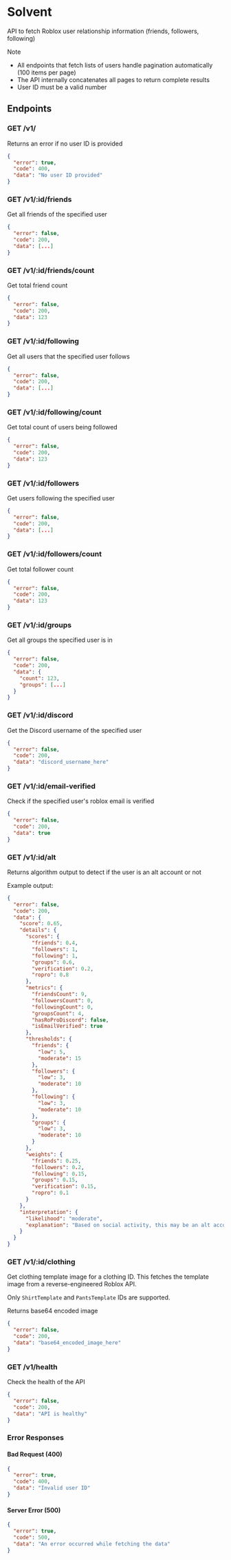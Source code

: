 # **Solvent**

API to fetch Roblox user relationship information (friends, followers, following)

> [!NOTE]
>
> - All endpoints that fetch lists of users handle pagination automatically (100 items per page)
> - The API internally concatenates all pages to return complete results
> - User ID must be a valid number

## **Endpoints**

### **GET /v1/**

Returns an error if no user ID is provided

```json
{
  "error": true,
  "code": 400,
  "data": "No user ID provided"
}
```

### **GET /v1/:id/friends**

Get all friends of the specified user

```json
{
  "error": false,
  "code": 200,
  "data": [...]
}
```

### **GET /v1/:id/friends/count**

Get total friend count

```json
{
  "error": false,
  "code": 200,
  "data": 123
}
```

### **GET /v1/:id/following**

Get all users that the specified user follows

```json
{
  "error": false,
  "code": 200,
  "data": [...]
}
```

### **GET /v1/:id/following/count**

Get total count of users being followed

```json
{
  "error": false,
  "code": 200,
  "data": 123
}
```

### **GET /v1/:id/followers**

Get users following the specified user

```json
{
  "error": false,
  "code": 200,
  "data": [...]
}
```

### **GET /v1/:id/followers/count**

Get total follower count

```json
{
  "error": false,
  "code": 200,
  "data": 123
}
```

### **GET /v1/:id/groups**

Get all groups the specified user is in

```json
{
  "error": false,
  "code": 200,
  "data": {
    "count": 123,
    "groups": [...]
  }
}
```

### **GET /v1/:id/discord**

Get the Discord username of the specified user

```json
{
  "error": false,
  "code": 200,
  "data": "discord_username_here"
}
```

### **GET /v1/:id/email-verified**

Check if the specified user's roblox email is verified

```json
{
  "error": false,
  "code": 200,
  "data": true
}
```

### **GET /v1/:id/alt**

Returns algorithm output to detect if the user is an alt account or not

Example output:

```json
{
  "error": false,
  "code": 200,
  "data": {
    "score": 0.65,
    "details": {
      "scores": {
        "friends": 0.4,
        "followers": 1,
        "following": 1,
        "groups": 0.6,
        "verification": 0.2,
        "ropro": 0.8
      },
      "metrics": {
        "friendsCount": 9,
        "followersCount": 0,
        "followingCount": 0,
        "groupsCount": 4,
        "hasRoProDiscord": false,
        "isEmailVerified": true
      },
      "thresholds": {
        "friends": {
          "low": 5,
          "moderate": 15
        },
        "followers": {
          "low": 3,
          "moderate": 10
        },
        "following": {
          "low": 3,
          "moderate": 10
        },
        "groups": {
          "low": 3,
          "moderate": 10
        }
      },
      "weights": {
        "friends": 0.25,
        "followers": 0.2,
        "following": 0.15,
        "groups": 0.15,
        "verification": 0.15,
        "ropro": 0.1
      }
    },
    "interpretation": {
      "likelihood": "moderate",
      "explanation": "Based on social activity, this may be an alt account. The account has very few followers, follows very few users."
    }
  }
}
```

### **GET /v1/:id/clothing**

Get clothing template image for a clothing ID. This fetches the template image from a reverse-engineered Roblox API.

Only `ShirtTemplate` and `PantsTemplate` IDs are supported.

Returns base64 encoded image

```json
{
  "error": false,
  "code": 200,
  "data": "base64_encoded_image_here"
}
```

### **GET /v1/health**

Check the health of the API

```json
{
  "error": false,
  "code": 200,
  "data": "API is healthy"
}
```

### **Error Responses**

#### Bad Request (400)

```json
{
  "error": true,
  "code": 400,
  "data": "Invalid user ID"
}
```

#### Server Error (500)

```json
{
  "error": true,
  "code": 500,
  "data": "An error occurred while fetching the data"
}
```
